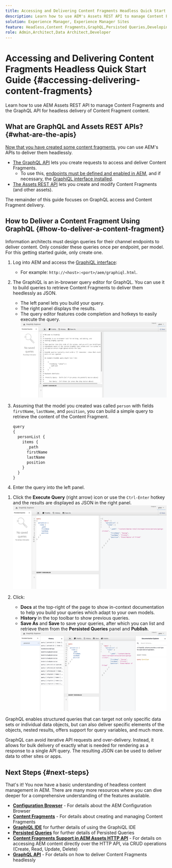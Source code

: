 ```yaml
---
title: Accessing and Delivering Content Fragments Headless Quick Start Guide
description: Learn how to use AEM's Assets REST API to manage Content Fragments and the GraphQL API for headless delivery of Content Fragment content.
solution: Experience Manager, Experience Manager Sites
feature: Headless,Content Fragments,GraphQL,Persisted Queries,Developing
role: Admin,Architect,Data Architect,Developer
---
```

# Accessing and Delivering Content Fragments Headless Quick Start Guide {#accessing-delivering-content-fragments}

Learn how to use AEM Assets REST API to manage Content Fragments and the GraphQL API for headless delivery of Content Fragment content.

## What are GraphQL and Assets REST APIs? {#what-are-the-apis}

[Now that you have created some content fragments,](create-content-fragment.md) you can use AEM's APIs to deliver them headlessly.

* [The GraphQL API](/help/sites-developing/headless/graphql-api/graphql-api-content-fragments.md) lets you create requests to access and deliver Content Fragments. 
   * To use this, [endpoints must be defined and enabled in AEM](/help/sites-developing/headless/graphql-api/graphql-endpoint.md#enabling-graphql-endpoint), and if necessary, the [GraphiQL interface installed](/help/sites-developing/headless/graphql-api/graphql-api-content-fragments.md#installing-graphiql-interface).
* [The Assets REST API](/help/assets/assets-api-content-fragments.md) lets you create and modify Content Fragments (and other assets).

The remainder of this guide focuses on GraphQL access and Content Fragment delivery.

## How to Deliver a Content Fragment Using GraphQL {#how-to-deliver-a-content-fragment}

Information architects must design queries for their channel endpoints to deliver content. Only consider these queries once per endpoint, per model. For this getting started guide, only create one.

1. Log into AEM and access the [GraphiQL interface](/help/sites-developing/headless/graphql-api/graphiql-ide.md):
   * For example: `http://<host>:<port>/aem/graphiql.html`.

1. The GraphiQL is an in-browser query editor for GraphQL. You can use it to build queries to retrieve Content Fragments to deliver them heedlessly as JSON.
   * The left panel lets you build your query.
   * The right panel displays the results.
   * The query editor features code completion and hotkeys to easily execute the query.
   ![GraphiQL editor](assets/graphiql.png)

1. Assuming that the model you created was called `person` with fields `firstName`, `lastName`, and `position`, you can build a simple query to retrieve the content of the Content Fragment.

   ```text
   query 
   {
     personList {
       items {
         _path
         firstName
         lastName
         position
       }
     }
   }
   ```

1. Enter the query into the left panel.
<!--
   ![GraphiQL query](assets/graphiql-query.png)
-->

1. Click the **Execute Query** (right arrow) icon or use the `Ctrl-Enter` hotkey and the results are displayed as JSON in the right panel.
   ![GraphiQL results](assets/graphiql-results.png)

1. Click:
   * **Docs** at the top-right of the page to show in-context documentation to help you build your queries which adapt to your own models.
   * **History** in the top toolbar to show previous queries.
   * **Save As** and **Save** to save your queries, after which you can list and retrieve them from the **Persisted Queries** panel and **Publish**.
   ![GraphiQL documentation](assets/graphiql-documentation.png)

GraphQL enables structured queries that can target not only specific data sets or individual data objects, but can also deliver specific elements of the objects, nested results, offers support for query variables, and much more.

GraphQL can avoid iterative API requests and over-delivery. Instead, it allows for bulk delivery of exactly what is needed for rendering as a response to a single API query. The resulting JSON can be used to deliver data to other sites or apps.

## Next Steps {#next-steps}

That's it! You now have a basic understanding of headless content management in AEM. There are many more resources where you can dive deeper for a comprehensive understanding of the features available.

* **[Configuration Browser](create-configuration.md)** - For details about the AEM Configuration Browser
* **[Content Fragments](/help/assets/content-fragments/content-fragments.md)** - For details about creating and managing Content Fragments
* **[GraphiQL IDE](/help/sites-developing/headless/graphql-api/graphiql-ide.md)** for further details of using the GraphiQL IDE
* **[Persisted Queries](/help/sites-developing/headless/graphql-api/persisted-queries.md)** for further details of Persisted Queries
* **[Content Fragments Support in AEM Assets HTTP API](/help/assets/assets-api-content-fragments.md)** - For details on accessing AEM content directly over the HTTP API, via CRUD operations (Create, Read, Update, Delete)
* **[GraphQL API](/help/sites-developing/headless/graphql-api/graphql-api-content-fragments.md)** - For details on how to deliver Content Fragments headlessly
